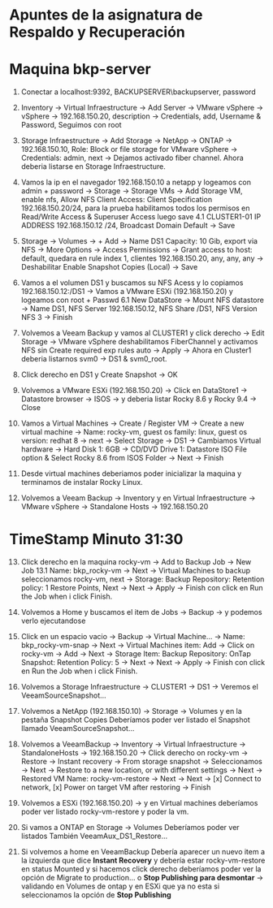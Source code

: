 # Apuntes de la asignatura de Respaldo y Recuperación

# Maquina bkp-server
1.  Conectar a localhost:9392, BACKUPSERVER\backupserver, password
2.  Inventory -> Virtual Infraestructure -> Add Server -> VMware vSphere -> vSphere -> 192.168.150.20, description -> Credentials, add, Username & Password, Seguimos con root
3.  Storage Infraestructure -> Add Storage -> NetApp -> ONTAP -> 192.168.150.10, Role: Block or file storage for VMware vSphere -> Credentials: admin, next -> Dejamos activado fiber channel. Ahora deberia listarse en Storage Infraestructure.

4. Vamos  la ip en el navegador 192.168.150.10 a netapp y logeamos con admin + password -> Storage -> Storage VMs -> Add Storage VM, enable nfs, Allow NFS Client Access: Client Specification 192.168.150.20/24, para la prueba habilitamos todos los permisos en Read/Write Access & Superuser Access luego save
4.1 CLUSTER1-01 IP ADDRESS 192.168.150.12 /24, Broadcast Domain Default -> Save

5. Storage -> Volumes -> + Add -> Name DS1 Capacity: 10 Gib, export via NFS -> More Options -> Access Permissions -> Grant access to host: default, quedara en rule index 1, clientes 192.168.150.20, any, any, any -> Deshabilitar Enable Snapshot Copies (Local) -> Save

6. Vamos a el volumen DS1 y buscamos su NFS Acess y lo copiamos 192.168.150.12:/DS1 -> Vamos a VMware ESXi (192.168.150.20) y logeamos con root + Passwd
    6.1 New DataStore -> Mount NFS datastore -> Name DS1, NFS Server 192.168.150.12, NFS Share /DS1, NFS Version NFS 3 -> Finish

7. Volvemos a Veeam Backup y vamos al CLUSTER1 y click derecho -> Edit Storage -> VMware vSphere deshabilitamos FiberChannel y activamos NFS sin Create required exp rules auto -> Apply -> Ahora en Cluster1 deberia listarnos svm0 -> DS1 & svm0_root.

8. Click derecho en DS1 y Create Snapshot -> OK

9. Volvemos a VMware ESXi (192.168.150.20) -> Click en DataStore1 -> Datastore browser -> ISOS -> y deberia listar Rocky 8.6 y Rocky 9.4 -> Close
10. Vamos a Virtual Machines -> Create / Register VM -> Create a new virtual machine -> Name: rocky-vm, guest os family: linux, guest os version: redhat 8 -> next -> Select Storage -> DS1 -> Cambiamos Virtual hardware -> Hard Disk 1: 6GB -> CD/DVD Drive 1: Datastore ISO File option & Select Rocky 8.6 from ISOS Folder -> Next -> Finish
11. Desde virtual machines deberiamos poder inicializar la maquina y terminamos de instalar Rocky Linux.
12. Volvemos a Veeam Backup -> Inventory y en Virtual Infraestructure -> VMware vSphere -> Standalone Hosts -> 192.168.150.20

# TimeStamp Minuto 31:30

13. Click derecho en la maquina rocky-vm -> Add to Backup Job -> New Job
13.1 Name: bkp_rocky-vm -> Next -> Virtual Machines to backup seleccionamos rocky-vm, next -> Storage: Backup Repository: Retention policy: 1 Restore Points, Next -> Next -> Apply -> Finish con click en Run the Job when i click Finish.
14. Volvemos a Home y buscamos el item de Jobs -> Backup -> y podemos verlo ejecutandose 

15. Click en un espacio vacio -> Backup -> Virtual Machine... -> Name: bkp_rocky-vm-snap -> Next -> Virtual Machines item: Add -> Click on rocky-vm -> Add -> Next -> Storage Item: Backup Repository: OnTap Snapshot: Retention Policy: 5 -> Next -> Next -> Apply -> Finish con click en Run the Job when i click Finish.

16. Volvemos a Storage Infraestructure -> CLUSTER1 -> DS1 -> Veremos el VeeamSourceSnapshot...

17. Volvemos a NetApp (192.168.150.10) -> Storage -> Volumes y en la pestaña Snapshot Copies Deberíamos poder ver listado el Snapshot llamado VeeamSourceSnapshot...

18.  Volvemos a VeeamBackup -> Inventory -> Virtual Infraestructure -> StandaloneHosts -> 192.168.150.20 -> Click derecho on rocky-vm -> Restore -> Instant recovery -> From storage snapshot -> Seleccionamos -> Next -> Restore to a new location, or with different settings -> Next -> Restored VM Name: rocky-vm-restore -> Next -> Next -> [x] Connect to network, [x] Power on target VM after restoring -> Finish

19. Volvemos a ESXi (192.168.150.20) -> y en Virtual machines deberíamos poder ver listado rocky-vm-restore y poder la vm.
20. Si vamos a ONTAP en Storage -> Volumes Deberíamos poder ver listados También VeeamAux_DS1_Restore...
21. Si volvemos a home en VeeamBackup Debería aparecer un nuevo item a la izquierda que dice **Instant Recovery** y debería estar rocky-vm-restore en status Mounted y si hacemos click derecho deberíamos poder ver la opción de Migrate to production... o **Stop Publishing para desmontar** -> validando en Volumes de ontap y en ESXi que ya no esta si seleccionamos la opción de **Stop Publishing**